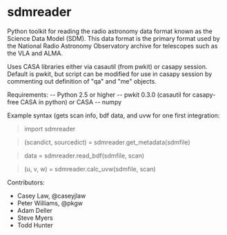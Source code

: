 sdmreader
=========

Python toolkit for reading the radio astronomy data format known as the Science Data Model (SDM). This data format is the primary format used by the National Radio Astronomy Observatory archive for telescopes such as the VLA and ALMA.

Uses CASA libraries either via casautil (from pwkit) or casapy session. Default is pwkit, but script can be modified for use in casapy session by commenting out definition of "qa" and "me" objects.

Requirements:
-- Python 2.5 or higher
-- pwkit 0.3.0 (casautil for casapy-free CASA in python) or CASA
-- numpy

Example syntax (gets scan info, bdf data, and uvw for one first integration:
> import sdmreader

> (scandict, sourcedict) = sdmreader.get_metadata(sdmfile)

> data = sdmreader.read_bdf(sdmfile, scan)

> (u, v, w) = sdmreader.calc_uvw(sdmfile, scan)

Contributors:
* Casey Law, @caseyjlaw
* Peter Williams, @pkgw
* Adam Deller
* Steve Myers
* Todd Hunter
